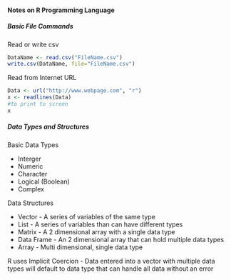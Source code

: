 #### Notes on R Programming Language

##### Basic File Commands
Read or write csv  
```R
DataName <- read.csv("FileName.csv")
write.csv(DataName, file="FileName.csv")
```
Read from Internet URL  
```R
Data <- url("http://www.webpage.com", "r")
x <- readlines(Data)
#to print to screen
x
```

##### Data Types and Structures
Basic Data Types  
* Interger
* Numeric
* Character
* Logical (Boolean)
* Complex

Data Structures  
* Vector - A series of variables of the same type
* List - A series of variables than can have different types
* Matrix - A 2 dimensional array with a single data type
* Data Frame - An 2 dimensional array that can hold multiple data types
* Array - Multi dimensional, single data type

R uses Implicit Coercion - Data entered into a vector with multiple data types will default to data type that can handle all data without an error

